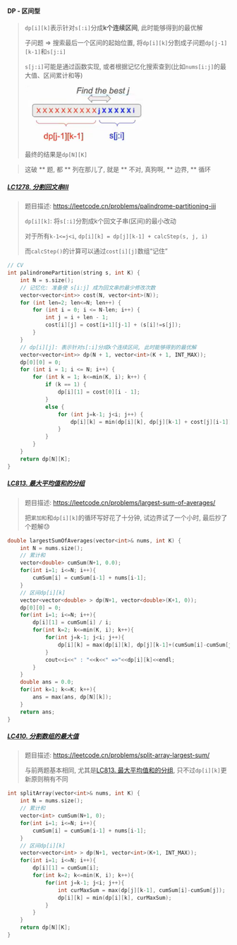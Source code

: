 #### DP - 区间型

> `dp[i][k]`表示针对`s[:i]`分成**k个连续区间**, 此时能够得到的最优解
> 
> 子问题 => 搜索最后一个区间的起始位置, 将`dp[i][k]`分割成子问题`dp[j-1][k-1]`和`s[j:i]`
> 
> `s[j:i]`可能是通过函数实现, 或者根据记忆化搜索查到(比如`nums[i:j]`的最大值、区间累计和等)
> 
> ![区间型DP](/appendix/%E5%8C%BA%E9%97%B4%E5%9E%8BDP.png)
> 
> 最终的结果是`dp[N][K]`

> 这破 ** 题, 都 ** 列在那儿了, 就是 ** 不对, 真狗啊, ** 边界, ** 循环

##### [LC1278. 分割回文串Ⅲ](/workspace/1278.%E5%88%86%E5%89%B2%E5%9B%9E%E6%96%87%E4%B8%B2-iii.cpp)

> 题目描述: https://leetcode.cn/problems/palindrome-partitioning-iii
> 
> `dp[i][k]`: 将`s[:i]`分割成k个回文子串(区间)的最小改动
>
> 对于所有`k-1<=j<i`, `dp[i][k] = dp[j][k-1] + calcStep(s, j, i)`
> 
> 而`calcStep()`的计算可以通过`cost[i][j]`数组“记住”

```CPP
// CV
int palindromePartition(string s, int K) {
    int N = s.size();
    // 记忆化: 准备使 s[i:j] 成为回文串的最少修改次数
    vector<vector<int>> cost(N, vector<int>(N));
    for (int len=2; len<=N; len++) {
        for (int i = 0; i <= N-len; i++) {
            int j = i + len - 1;
            cost[i][j] = cost[i+1][j-1] + (s[i]!=s[j]);
        }
    }
    // dp[i][j]: 表示针对s[:i]分成k个连续区间, 此时能够得到的最优解
    vector<vector<int>> dp(N + 1, vector<int>(K + 1, INT_MAX));
    dp[0][0] = 0;
    for (int i = 1; i <= N; i++) {
        for (int k = 1; k<=min(K, i); k++) {
            if (k == 1) {
                dp[i][1] = cost[0][i - 1];
            }
            else {
                for (int j=k-1; j<i; j++) {
                    dp[i][k] = min(dp[i][k], dp[j][k-1] + cost[j][i-1]);
                }
            }
        }
    }
    return dp[N][K];
}
```


##### [LC813. 最大平均值和的分组](/workspace/813.%E6%9C%80%E5%A4%A7%E5%B9%B3%E5%9D%87%E5%80%BC%E5%92%8C%E7%9A%84%E5%88%86%E7%BB%84.cpp)

> 题目描述: https://leetcode.cn/problems/largest-sum-of-averages/
> 
> 把`累加和`和`dp[i][k]`的循环写好花了十分钟, 试边界试了一个小时, 最后抄了个题解😓

```CPP
double largestSumOfAverages(vector<int>& nums, int K) {
    int N = nums.size();
    // 累计和
    vector<double> cumSum(N+1, 0.0);
    for(int i=1; i<=N; i++){
        cumSum[i] = cumSum[i-1] + nums[i-1];
    }
    // 区间dp[i][k]
    vector<vector<double> > dp(N+1, vector<double>(K+1, 0));
    dp[0][0] = 0;
    for(int i=1; i<=N; i++){
        dp[i][1] = cumSum[i] / i;
        for(int k=2; k<=min(K, i); k++){
            for(int j=k-1; j<i; j++){
                dp[i][k] = max(dp[i][k], dp[j][k-1]+(cumSum[i]-cumSum[j])/(i-j));
            }
            cout<<i<<" : "<<k<<" =>"<<dp[i][k]<<endl;
        }
    }
    double ans = 0.0;
    for(int k=1; k<=K; k++){
        ans = max(ans, dp[N][k]);
    }
    return ans;
}
```


##### [LC410. 分割数组的最大值](/workspace/410.%E5%88%86%E5%89%B2%E6%95%B0%E7%BB%84%E7%9A%84%E6%9C%80%E5%A4%A7%E5%80%BC.cpp)

> 题目描述: https://leetcode.cn/problems/split-array-largest-sum/
>
> 与前两题基本相同, 尤其是[LC813. 最大平均值和的分组](/workspace/813.%E6%9C%80%E5%A4%A7%E5%B9%B3%E5%9D%87%E5%80%BC%E5%92%8C%E7%9A%84%E5%88%86%E7%BB%84.cpp), 只不过`dp[i][k]`更新原则稍有不同

```CPP
int splitArray(vector<int>& nums, int K) {
    int N = nums.size();
    // 累计和
    vector<int> cumSum(N+1, 0);
    for(int i=1; i<=N; i++){
        cumSum[i] = cumSum[i-1] + nums[i-1];
    }
    // 区间dp[i][k]
    vector<vector<int> > dp(N+1, vector<int>(K+1, INT_MAX));
    for(int i=1; i<=N; i++){
        dp[i][1] = cumSum[i];
        for(int k=2; k<=min(K, i); k++){
            for(int j=k-1; j<i; j++){
                int curMaxSum = max(dp[j][k-1], cumSum[i]-cumSum[j]);
                dp[i][k] = min(dp[i][k], curMaxSum);
            }
        }
    }
    return dp[N][K];
}
```